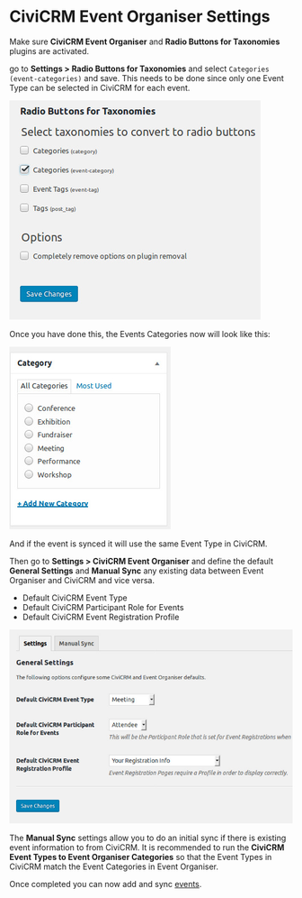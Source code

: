 # CiviCRM Event Organiser Settings

Make sure **CiviCRM Event Organiser** and **Radio Buttons for Taxonomies** plugins are activated.

go to **Settings > Radio Buttons for Taxonomies** and select `Categories (event-categories)` and save. This needs to be done since only one Event Type can be selected in CiviCRM for each event.

![Radio Buttons for Taxonomies Settings](./images/radio-buttons-taxonomies-settings.jpg)

Once you have done this, the Events Categories now will look like this:

![Radio Events Categories](./images/event-categories-radio.jpg)

And if the event is synced it will use the same Event Type in CiviCRM.

Then go to **Settings > CiviCRM Event Organiser** and define the default **General Settings** and **Manual Sync** any existing data between Event Organiser and CiviCRM and vice versa.

* Default CiviCRM Event Type
* Default CiviCRM Participant Role for Events
* Default CiviCRM Event Registration Profile

![CiviCRM Event Organiser General Settings](./images/ceo-general-settings.jpg)

The **Manual Sync** settings allow you to do an initial sync if there is existing event information to from CiviCRM. It is recommended to run the **CiviCRM Event Types to Event Organiser Categories** so that the Event Types in CiviCRM match the Event Categories in Event Organiser.

Once completed you can now add and sync [events](./events.md).
